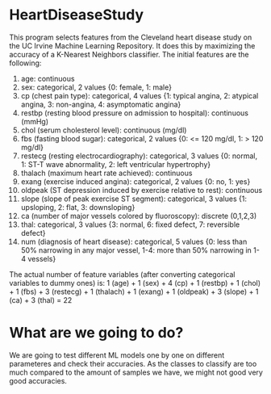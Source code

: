 # HeartDiseaseStudy

This program selects features from the Cleveland heart disease study on
the UC Irvine Machine Learning Repository.  It does this by maximizing
the accuracy of a K-Nearest Neighbors classifier.  The initial features
are the following:
 1. age: continuous
 2. sex: categorical, 2 values {0: female, 1: male}
 3. cp (chest pain type): categorical, 4 values
    {1: typical angina, 2: atypical angina, 3: non-angina,
     4: asymptomatic angina}
 4. restbp (resting blood pressure on admission to hospital): continuous (mmHg)
 5. chol (serum cholesterol level): continuous (mg/dl)
 6. fbs (fasting blood sugar): categorical, 2 values
    {0: <= 120 mg/dl, 1: > 120 mg/dl}
 7. restecg (resting electrocardiography): categorical, 3 values
    {0: normal, 1: ST-T wave abnormality, 2: left ventricular hypertrophy}
 8. thalach (maximum heart rate achieved): continuous
 9. exang (exercise induced angina): categorical, 2 values {0: no, 1: yes}
10. oldpeak (ST depression induced by exercise relative to rest): continuous
11. slope (slope of peak exercise ST segment): categorical, 3 values
    {1: upsloping, 2: flat, 3: downsloping}
12. ca (number of major vessels colored by fluoroscopy): discrete (0,1,2,3)
13. thal: categorical, 3 values {3: normal, 6: fixed defect,
    7: reversible defect}
14. num (diagnosis of heart disease): categorical, 5 values
    {0: less than 50% narrowing in any major vessel, 1-4: more than
    50% narrowing in 1-4 vessels}
    
The actual number of feature variables (after converting categorical variables
to dummy ones) is:
1 (age) + 1 (sex) + 4 (cp) + 1 (restbp) + 1 (chol) + 1 (fbs) + 3 (restecg) +
1 (thalach) + 1 (exang) + 1 (oldpeak) + 3 (slope) + 1 (ca) + 3 (thal) = 22

# What are we going to do?

We are going to test different ML models one by one on different parameteres and check their accuracies. As the classes to classify are too much compared to the amount of samples we have, we might not good very good accuracies.
